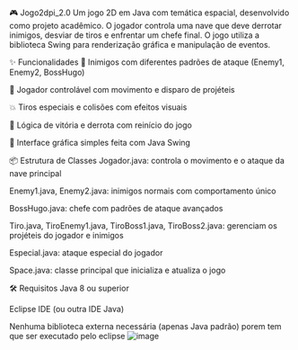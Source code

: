 🎮 Jogo2dpi_2.0 Um jogo 2D em Java com temática espacial, desenvolvido como projeto acadêmico. O jogador controla uma nave que deve derrotar inimigos, desviar de tiros e enfrentar um chefe final. O jogo utiliza a biblioteca Swing para renderização gráfica e manipulação de eventos.

✨ Funcionalidades 👾 Inimigos com diferentes padrões de ataque (Enemy1, Enemy2, BossHugo)

🚀 Jogador controlável com movimento e disparo de projéteis

💥 Tiros especiais e colisões com efeitos visuais

🧠 Lógica de vitória e derrota com reinício do jogo

🎨 Interface gráfica simples feita com Java Swing

📦 Estrutura de Classes Jogador.java: controla o movimento e o ataque da nave principal

Enemy1.java, Enemy2.java: inimigos normais com comportamento único

BossHugo.java: chefe com padrões de ataque avançados

Tiro.java, TiroEnemy1.java, TiroBoss1.java, TiroBoss2.java: gerenciam os projéteis do jogador e inimigos

Especial.java: ataque especial do jogador

Space.java: classe principal que inicializa e atualiza o jogo

🛠️ Requisitos Java 8 ou superior

Eclipse IDE (ou outra IDE Java)

Nenhuma biblioteca externa necessária (apenas Java padrão) porem tem que ser executado pelo eclipse
![image](https://github.com/user-attachments/assets/501a50ff-3c87-4098-876c-ae2a2b76a101)

